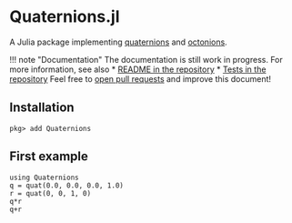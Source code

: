 # Quaternions.jl

A Julia package implementing [quaternions](https://en.wikipedia.org/wiki/Quaternion) and [octonions](https://en.wikipedia.org/wiki/Octonion).

!!! note "Documentation"
    The documentation is still work in progress.
    For more information, see also
    * [README in the repository](https://github.com/JuliaGeometry/Quaternions.jl)
    * [Tests in the repository](https://github.com/JuliaGeometry/Quaternions.jl/tree/master/test)
    Feel free to [open pull requests](https://github.com/JuliaGeometry/Quaternions.jl/pulls) and improve this document!

## Installation
```
pkg> add Quaternions
```

## First example

```@repl
using Quaternions
q = quat(0.0, 0.0, 0.0, 1.0)
r = quat(0, 0, 1, 0)
q*r
q+r
```
